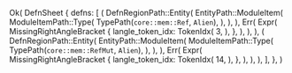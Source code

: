 Ok(
    DefnSheet {
        defns: [
            (
                DefnRegionPath::Entity(
                    EntityPath::ModuleItem(
                        ModuleItemPath::Type(
                            TypePath(`core::mem::Ref`, `Alien`),
                        ),
                    ),
                ),
                Err(
                    Expr(
                        MissingRightAngleBracket {
                            langle_token_idx: TokenIdx(
                                3,
                            ),
                        },
                    ),
                ),
            ),
            (
                DefnRegionPath::Entity(
                    EntityPath::ModuleItem(
                        ModuleItemPath::Type(
                            TypePath(`core::mem::RefMut`, `Alien`),
                        ),
                    ),
                ),
                Err(
                    Expr(
                        MissingRightAngleBracket {
                            langle_token_idx: TokenIdx(
                                14,
                            ),
                        },
                    ),
                ),
            ),
        ],
    },
)